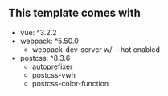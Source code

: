 ## This template comes with

- vue: ^3.2.2
- webpack: ^5.50.0
  - webpack-dev-server w/ --hot enabled
- postcss: ^8.3.6
  - autoprefixer
  - postcss-vwh
  - postcss-color-function